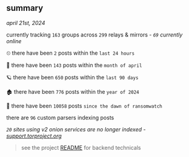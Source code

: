 
## summary
_april 21st, 2024_

currently tracking `163` groups across `299` relays & mirrors - _`69` currently online_

⏲ there have been `2` posts within the `last 24 hours`

🦈 there have been `143` posts within the `month of april`

🪐 there have been `650` posts within the `last 90 days`

🏚 there have been `776` posts within the `year of 2024`

🦕 there have been `10058` posts `since the dawn of ransomwatch`

there are `96` custom parsers indexing posts

_`20` sites using v2 onion services are no longer indexed - [support.torproject.org](https://support.torproject.org/onionservices/v2-deprecation/)_

> see the project [README](https://github.com/joshhighet/ransomwatch#ransomwatch--) for backend technicals
